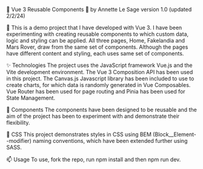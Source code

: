 👋 Vue 3 Reusable Components 👋
by Annette Le Sage version 1.0 (updated 2/2/24)

👀 This is a demo project that I have developed with Vue 3. I have been experimenting with creating reusable components to which custom data, logic and styling can be applied. All three pages, Home, Fakelandia and Mars Rover, draw from the same set of components. Although the pages have different content and styling, each uses same set of components.

✨ Technologies
The project uses the JavaScript framework Vue.js and the Vite development environment. The Vue 3 Composition API has been used in this project. The Canvas.js Javascript library has been included to use to create charts, for which data is randomly generated in Vue Composables. Vue Router has been used for page routing and Pinia has been used for State Management.

🙂 Components
The components have been designed to be reusable and the aim of the project has been to experiment with and demonstrate their flexibility.

🌱 CSS
This project demonstrates styles in CSS using BEM (Block__Element--modifier) naming conventions, which have been extended further using SASS.

📫 Usage
To use, fork the repo, run npm install and then npm run dev.
